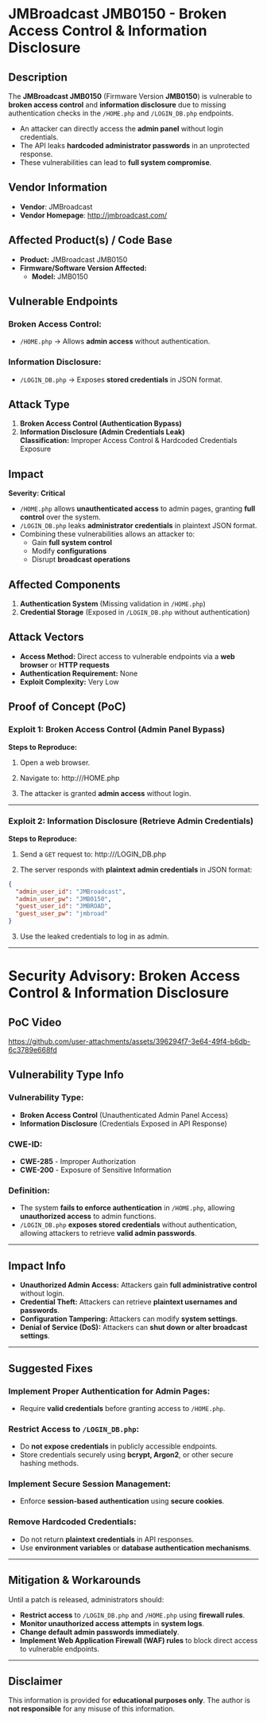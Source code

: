 # JMBroadcast JMB0150 - Broken Access Control & Information Disclosure

## Description

The **JMBroadcast JMB0150** (Firmware Version **JMB0150**) is vulnerable to **broken access control** and **information disclosure** due to missing authentication checks in the `/HOME.php` and `/LOGIN_DB.php` endpoints.  

- An attacker can directly access the **admin panel** without login credentials.
- The API leaks **hardcoded administrator passwords** in an unprotected response.
- These vulnerabilities can lead to **full system compromise**.


## Vendor Information

- **Vendor**: JMBroadcast  
- **Vendor Homepage**: http://jmbroadcast.com/


## Affected Product(s) / Code Base

- **Product:** JMBroadcast JMB0150  
- **Firmware/Software Version Affected:**  
  - **Model:** JMB0150  

## Vulnerable Endpoints

### Broken Access Control:
- `/HOME.php` → Allows **admin access** without authentication.

### Information Disclosure:
- `/LOGIN_DB.php` → Exposes **stored credentials** in JSON format.

## Attack Type

1. **Broken Access Control (Authentication Bypass)**
2. **Information Disclosure (Admin Credentials Leak)**  
**Classification:** Improper Access Control & Hardcoded Credentials Exposure

## Impact

**Severity: Critical**  

- `/HOME.php` allows **unauthenticated access** to admin pages, granting **full control** over the system.  
- `/LOGIN_DB.php` leaks **administrator credentials** in plaintext JSON format.  
- Combining these vulnerabilities allows an attacker to:  
  - Gain **full system control**  
  - Modify **configurations**  
  - Disrupt **broadcast operations**  

## Affected Components

1. **Authentication System** (Missing validation in `/HOME.php`)  
2. **Credential Storage** (Exposed in `/LOGIN_DB.php` without authentication)  

## Attack Vectors

- **Access Method:** Direct access to vulnerable endpoints via a **web browser** or **HTTP requests**  
- **Authentication Requirement:** None  
- **Exploit Complexity:** Very Low  

## Proof of Concept (PoC)

### Exploit 1: Broken Access Control (Admin Panel Bypass)

**Steps to Reproduce:**
1. Open a web browser.  
2. Navigate to: http://<target-ip>/HOME.php


3. The attacker is granted **admin access** without login.

---

### Exploit 2: Information Disclosure (Retrieve Admin Credentials)

**Steps to Reproduce:**
1. Send a `GET` request to: http://<target-ip>/LOGIN_DB.php

2. The server responds with **plaintext admin credentials** in JSON format:

```json
{
  "admin_user_id": "JMBroadcast",
  "admin_user_pw": "JMB0150",
  "guest_user_id": "JMBROAD",
  "guest_user_pw": "jmbroad"
}
```
3. Use the leaked credentials to log in as admin.

---

# Security Advisory: Broken Access Control & Information Disclosure

## PoC Video
https://github.com/user-attachments/assets/396294f7-3e64-49f4-b6db-6c3789e668fd

## Vulnerability Type Info

### Vulnerability Type:
- **Broken Access Control** (Unauthenticated Admin Panel Access)
- **Information Disclosure** (Credentials Exposed in API Response)

### CWE-ID:
- **CWE-285** - Improper Authorization  
- **CWE-200** - Exposure of Sensitive Information  

### Definition:
- The system **fails to enforce authentication** in `/HOME.php`, allowing **unauthorized access** to admin functions.  
- `/LOGIN_DB.php` **exposes stored credentials** without authentication, allowing attackers to retrieve **valid admin passwords**.  

---

## Impact Info

- **Unauthorized Admin Access:** Attackers gain **full administrative control** without login.  
- **Credential Theft:** Attackers can retrieve **plaintext usernames and passwords**.  
- **Configuration Tampering:** Attackers can modify **system settings**.  
- **Denial of Service (DoS):** Attackers can **shut down or alter broadcast settings**.  

---

## Suggested Fixes

### **Implement Proper Authentication for Admin Pages:**
- Require **valid credentials** before granting access to `/HOME.php`.  

### **Restrict Access to `/LOGIN_DB.php`:**
- Do **not expose credentials** in publicly accessible endpoints.  
- Store credentials securely using **bcrypt, Argon2**, or other secure hashing methods.  

### **Implement Secure Session Management:**
- Enforce **session-based authentication** using **secure cookies**.  

### **Remove Hardcoded Credentials:**
- Do not return **plaintext credentials** in API responses.  
- Use **environment variables** or **database authentication mechanisms**.  

---

## Mitigation & Workarounds

Until a patch is released, administrators should:

- **Restrict access** to `/LOGIN_DB.php` and `/HOME.php` using **firewall rules**.  
- **Monitor unauthorized access attempts** in **system logs**.  
- **Change default admin passwords immediately**.  
- **Implement Web Application Firewall (WAF) rules** to block direct access to vulnerable endpoints.  

---

## Disclaimer  

This information is provided for **educational purposes only**. The author is **not responsible** for any misuse of this information.  





